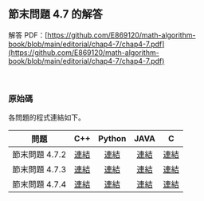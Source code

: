## 節末問題 4.7 的解答

解答 PDF：[https://github.com/E869120/math-algorithm-book/blob/main/editorial/chap4-7/chap4-7.pdf](https://github.com/E869120/math-algorithm-book/blob/main/editorial/chap4-7/chap4-7.pdf)

<br />

### 原始碼

各問題的程式連結如下。

| 問題 | C++ | Python | JAVA | C |
|:---:|:---:|:---:|:---:|:---:|
| 節末問題 4.7.2 | [連結](https://github.com/E869120/math-algorithm-book/blob/main/editorial/chap4-7/prob4-7-2.cpp) |  [連結](https://github.com/E869120/math-algorithm-book/blob/main/editorial/chap4-7/prob4-7-2.py) | [連結](https://github.com/E869120/math-algorithm-book/blob/main/editorial/chap4-7/prob4-7-2.java) | [連結](https://github.com/E869120/math-algorithm-book/blob/main/editorial/chap4-7/prob4-7-2.c) |
| 節末問題 4.7.3 | [連結](https://github.com/E869120/math-algorithm-book/blob/main/editorial/chap4-7/prob4-7-3.cpp) | [連結](https://github.com/E869120/math-algorithm-book/blob/main/editorial/chap4-7/prob4-7-3.py) | [連結](https://github.com/E869120/math-algorithm-book/blob/main/editorial/chap4-7/prob4-7-3.java) | [連結](https://github.com/E869120/math-algorithm-book/blob/main/editorial/chap4-7/prob4-7-3.c) |
| 節末問題 4.7.4 | [連結](https://github.com/E869120/math-algorithm-book/blob/main/editorial/chap4-7/prob4-7-4.cpp) | [連結](https://github.com/E869120/math-algorithm-book/blob/main/editorial/chap4-7/prob4-7-4.py) | [連結](https://github.com/E869120/math-algorithm-book/blob/main/editorial/chap4-7/prob4-7-4.java) | [連結](https://github.com/E869120/math-algorithm-book/blob/main/editorial/chap4-7/prob4-7-4.c) |